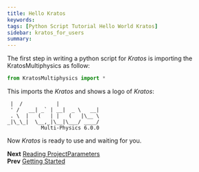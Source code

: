 ```yaml
---
title: Hello Kratos
keywords: 
tags: [Python Script Tutorial Hello World Kratos]
sidebar: kratos_for_users
summary: 
---
```


The first step in writing a python script for *Kratos* is importing the KratosMultiphysics as follow:

```python
from KratosMultiphysics import *
```

This imports the *Kratos* and shows a logo of *Kratos*:

```console
 |  /           |             
 ' /   __| _` | __|  _ \   __|
 . \  |   (   | |   (   |\__ \ 
_|\_\_|  \__,_|\__|\___/ ____/
           Multi-Physics 6.0.0
```

Now *Kratos* is ready to use and waiting for you.

**Next** [Reading ProjectParameters](Input_Output_and_Visualization/Project_Parameters)<br>
**Prev** [Getting Started](Getting_Started)
